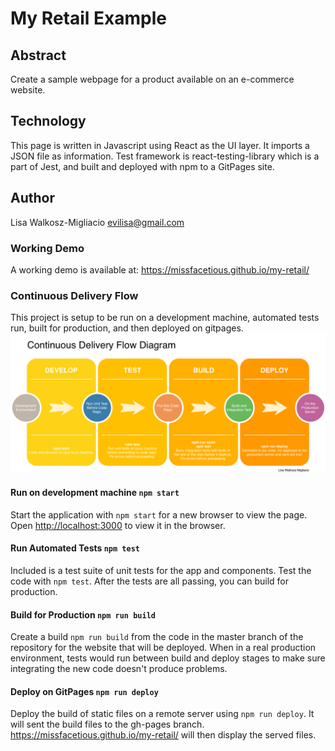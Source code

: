 # My Retail Example

## Abstract
Create a sample webpage for a product available on an e-commerce website.

## Technology
This page is written in Javascript using React as the UI layer. It imports a JSON file as information. Test framework is react-testing-library which is a part of Jest, and built and deployed with npm to a GitPages site.

## Author
Lisa Walkosz-Migliacio evilisa@gmail.com

### Working Demo
A working demo is available at: https://missfacetious.github.io/my-retail/

### Continuous Delivery Flow
This project is setup to be run on a development machine, automated tests run, built for production, and then deployed on gitpages.
<img src="cdfd.png">

#### Run on development machine `npm start`
Start the application with `npm start` for a new browser to view the page.
Open [http://localhost:3000](http://localhost:3000) to view it in the browser.

#### Run Automated Tests `npm test`
Included is a test suite of unit tests for the app and components. Test the code with `npm test`. After the tests are all passing, you can build for production.

#### Build for Production `npm run build`
Create a build `npm run build` from the code in the master branch of the repository for the website that will be deployed. When in a real production environment, tests would run between build and deploy stages to make sure integrating the new code doesn't produce problems.

#### Deploy on GitPages `npm run deploy`
Deploy the build of static files on a remote server using `npm run deploy`. It will sent the build files to the gh-pages branch.
https://missfacetious.github.io/my-retail/ will then display the served files.
